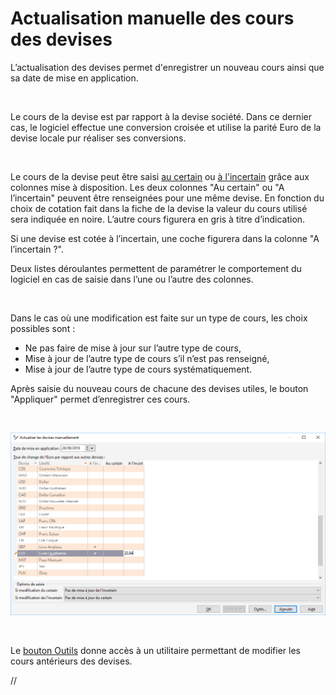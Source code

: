 # Actualisation manuelle des cours des devises



L’actualisation des devises permet d'enregistrer un nouveau cours ainsi que sa date de mise en application.


 


Le cours de la devise est par rapport à la devise société. Dans ce dernier cas, le logiciel effectue une conversion croisée et utilise la parité Euro de la devise locale pur réaliser ses conversions.


 


Le cours de la devise peut être saisi [au certain](../2/CotationCertain.md) ou [à l'incertain](../2/CotationIncertain.md) grâce aux colonnes mise à disposition. Les deux colonnes "Au certain" ou "A l’incertain" peuvent être renseignées pour une même devise. En fonction du choix de cotation fait dans la fiche de la devise la valeur du cours utilisé sera indiquée en noire. L’autre cours figurera en gris à titre d’indication.


Si une devise est cotée à l’incertain, une coche figurera dans la colonne "A l’incertain ?".


Deux listes déroulantes permettent de paramétrer le comportement du logiciel en cas de saisie dans l’une ou l’autre des colonnes.


 


Dans le cas où une modification est faite sur un type de cours, les choix possibles sont :


* Ne pas faire de mise à jour sur l’autre type de cours,
* Mise à jour de l’autre type de cours s’il n’est pas renseigné,
* Mise à jour de l’autre type de cours systématiquement.


Après saisie du nouveau cours de chacune des devises utiles, le bouton "Appliquer" permet d’enregistrer ces cours.


 


![](../../assets/images/Devises/6/ActualiserDevisesManuellement.png)


 


Le [bouton Outils](OutilActualisationCertainIncertain.md) donne accès à un utilitaire permettant de modifier les cours antérieurs des devises.



//<![CDATA[
 if( typeof( FilePopupInit ) != 'function' ) FilePopupInit = new Function();
 FilePopupInit('a1');
 FilePopupInit('a2');
//]]>

